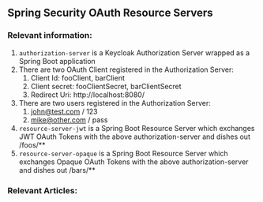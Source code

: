 ## Spring Security OAuth Resource Servers

### Relevant information:

1. `authorization-server` is a Keycloak Authorization Server wrapped as a Spring Boot application
2. There are two OAuth Client registered in the Authorization Server:
   1. Client Id: fooClient, barClient
   2. Client secret: fooClientSecret, barClientSecret
   3. Redirect Uri: http://localhost:8080/
3. There are two users registered in the Authorization Server:
   1. john@test.com / 123
   2. mike@other.com / pass
4. `resource-server-jwt` is a Spring Boot Resource Server which exchanges JWT OAuth Tokens with the above authorization-server and dishes out /foos/**
5. `resource-server-opaque` is a Spring Boot Resource Server which exchanges Opaque OAuth Tokens with the above authorization-server and dishes out /bars/**
    
### Relevant Articles: